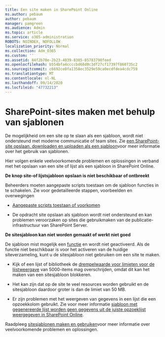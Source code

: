 ```yaml
---
title: Een site maken in SharePoint Online
ms.author: pebaum
author: pebaum
manager: pamgreen
ms.audience: Admin
ms.topic: article
ms.service: o365-administration
ROBOTS: NOINDEX, NOFOLLOW
localization_priority: Normal
ms.collection: Adm_O365
ms.custom: ''
ms.assetid: 84f2b70e-2b23-4039-8305-85783798feed
ms.openlocfilehash: b554bfa4ccccbd68d0c3df27cf17397f860735c2
ms.sourcegitcommit: c6692ce0fa1358ec3529e59ca0ecdfdea4cdc759
ms.translationtype: MT
ms.contentlocale: nl-NL
ms.lasthandoff: 09/14/2020
ms.locfileid: "47732213"
---
```

# <a name="create-sharepoint-sites-using-templates"></a>SharePoint-sites maken met behulp van sjablonen

De mogelijkheid om een site op te slaan als een sjabloon, wordt niet ondersteund met moderne communicatie of team sites. Zie [een SharePoint-site opslaan, downloaden en uploaden als een sjabloon](https://docs.microsoft.com/sharepoint/dev/general-development/save-download-and-upload-a-sharepoint-site-as-a-template)voor meer informatie over het gebruik van sjablonen.

Hier volgen enkele veelvoorkomende problemen en oplossingen in verband met het opslaan van een site of lijst als een sjabloon in SharePoint Online. 

**De knop site-of lijstsjabloon opslaan is niet beschikbaar of ontbreekt**

Beheerders moeten aangepaste scripts toestaan om de sjabloon functies in te schakelen. Zie voor gedetailleerde stappen, voorbeelden en overwegingen 

- [Aangepaste scripts toestaan of voorkomen](https://docs.microsoft.com/sharepoint/allow-or-prevent-custom-script)

- De opdracht site opslaan als sjabloon wordt niet ondersteund en kan problemen veroorzaken op sites die gebruikmaken van de publicatie-infrastructuur van SharePoint Server.

**De sitesjabloon kan niet worden gemaakt of werkt niet goed**

De sjabloon mist mogelijk een [functie](https://social.technet.microsoft.com/wiki/contents/articles/14423.sharepoint-2013-existing-features-guid.aspx) en wordt niet geactiveerd. Als de functie niet beschikbaar is voor het activeren van de huidige siteverzameling, kunt u de sitesjabloon niet gebruiken om een site te maken.

- Kijk of een lijst of bibliotheek de [drempelwaarde voor limieten voor de lijstweergave](https://support.office.com/article/Manage-large-lists-and-libraries-in-SharePoint-B8588DAE-9387-48C2-9248-C24122F07C59) van 5000-items mag overschrijden, omdat dit kan het maken van een sitesjabloon blokkeren.

- Het kan zijn dat op de site te veel resources worden gebruikt en de sitesjabloon daardoor groter is dan de limiet van 50 MB.


- Er zijn problemen met het weergeven van gegevens in een lijst die een opzoekkolom gebruikt. Zie voor meer informatie [sjabloon met gegenereerde lijst worden geen gegevens uit de juiste opzoeklijst weergegeven in SharePoint Online](https://docs.microsoft.com/sharepoint/support/lists-and-libraries/template-generated-list-incorrect-data).

Raadpleeg [sitesjablonen maken en gebruiken](https://support.office.com/article/Create-and-use-site-templates-60371B0F-00E0-4C49-A844-34759EBDD989)voor meer informatie over veelvoorkomende problemen en oplossingen.



